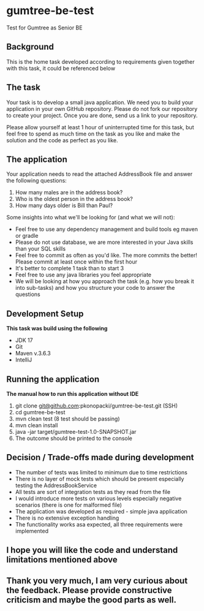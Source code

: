 # gumtree-be-test
Test for Gumtree as Senior BE

## Background
This is the home task developed according to requirements given together with this task, it could be referenced below


## The task

Your task is to develop a small java application. We need you to build your application in your own GitHub repository.  Please do not fork our repository to create your project.  Once you are done, send us a link to your repository.

Please allow yourself at least 1 hour of uninterrupted time for this task, but feel free to spend as much time on the task as you like and make the solution and the code as perfect as you like.

## The application

Your application needs to read the attached AddressBook file and answer the following questions:

1. How many males are in the address book?
2. Who is the oldest person in the address book?
3. How many days older is Bill than Paul?

Some insights into what we'll be looking for (and what we will not):

- Feel free to use any dependency management and build tools eg maven or gradle
- Please do not use database, we are more interested in your Java skills than your SQL skills
- Feel free to commit as often as you'd like. The more commits the better! Please commit at least once within the first hour
- It's better to complete 1 task than to start 3
- Feel free to use any java libraries you feel appropriate
- We will be looking at how you approach the task (e.g. how you break it into sub-tasks) and how you structure your code to answer the questions


## Development Setup
**This task was build using the following**

* JDK 17
* Git
* Maven v.3.6.3
* IntelliJ

## Running the application
**The manual how to run this application without IDE**

1. git clone git@github.com:pkonopacki/gumtree-be-test.git (SSH)
2. cd gumtree-be-test
2. mvn clean test (8 test should be passing)
3. mvn clean install
4. java -jar target/gumtree-test-1.0-SNAPSHOT.jar
5. The outcome should be printed to the console


## Decision / Trade-offs made during development

- The number of tests was limited to minimum due to time restrictions
- There is no layer of mock tests which should be present especially testing the AddressBookService
- All tests are sort of integration tests as they read from the file
- I would introduce more tests on various levels especially negative scenarios (there is one for malformed file)
- The application was developed as required - simple java application
- There is no extensive exception handling
- The functionality works asa expected, all three requirements were implemented

## I hope you will like the code and understand limitations mentioned above

## Thank you very much, I am very curious about the feedback. Please provide constructive criticism and maybe the good parts as well.






